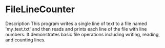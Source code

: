 # FileLineCounter
Description
This program writes a single line of text to a file named 'my_text.txt' and then reads and prints each line of the file with line numbers. It demonstrates basic file operations including writing, reading, and counting lines.
